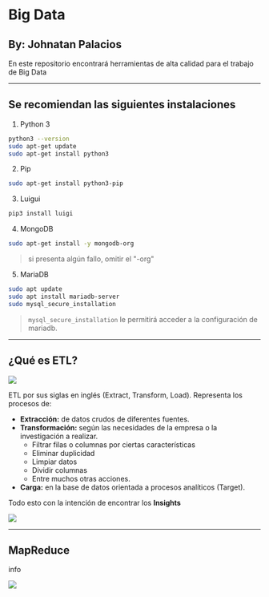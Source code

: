 <h1>Big Data</h1> 
<h2>By: Johnatan Palacios</h2>

<p>En este repositorio encontrará herramientas de alta calidad para el trabajo de Big Data</p>

---
<h2>Se recomiendan las siguientes instalaciones</h2>

1. Python 3
```bash
python3 --version
sudo apt-get update
sudo apt-get install python3
```
2. Pip
```bash
sudo apt-get install python3-pip
```
3. Luigui
```bash
pip3 install luigi
```
4. MongoDB
```bash
sudo apt-get install -y mongodb-org
```
>si presenta algún fallo, omitir el "-org"
5. MariaDB
```bash
sudo apt update
sudo apt install mariadb-server
sudo mysql_secure_installation
```
>`mysql_secure_installation` le permitirá acceder a la configuración de mariadb.

---
<h2>¿Qué es ETL?</h2>

![](https://troyanx.com/Hefesto/tema03_procesoetl.png)

<p>ETL por sus siglas en inglés (Extract, Transform, Load).
Representa los procesos de:</p>

- <strong>Extracción:</strong> de datos crudos de diferentes fuentes.
- **Transformación:** según las necesidades de la empresa o la investigación a realizar.
  - Filtrar filas o columnas por ciertas características
  - Eliminar duplicidad
  - Limpiar datos
  - Dividir columnas
  - Entre muchos otras acciones.
- **Carga:** en la base de datos orientada a procesos analíticos (Target).

<p>Todo esto con la intención de encontrar los <strong>Insights</strong></p>

![](https://blog.bismart.com/hs-fs/hubfs/herramientas%20ETL%20tipos%20y%20para%20qu%C3%A9%20sirven.jpg?width=1366&name=herramientas%20ETL%20tipos%20y%20para%20qu%C3%A9%20sirven.jpg)

---
<h2>MapReduce</h2>
<p>info</p>

![](https://blogvisionarios.com/wp-content/uploads/2015/08/image_thumb_3_499DB43E.png)
